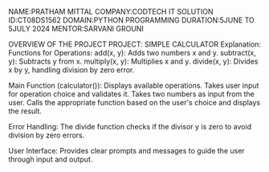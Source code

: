 NAME:PRATHAM MITTAL
COMPANY:CODTECH IT SOLUTION
ID:CT08DS1562
DOMAIN:PYTHON PROGRAMMING
DURATION:5JUNE TO 5JULY 2024
MENTOR:SARVANI GROUNI

OVERVIEW OF THE PROJECT 
PROJECT: SIMPLE CALCULATOR
Explanation:
Functions for Operations:
add(x, y): Adds two numbers x and y.
subtract(x, y): Subtracts y from x.
multiply(x, y): Multiplies x and y.
divide(x, y): Divides x by y, handling division by zero error.

Main Function (calculator()):
Displays available operations.
Takes user input for operation choice and validates it.
Takes two numbers as input from the user.
Calls the appropriate function based on the user's choice and displays the result.

Error Handling:
The divide function checks if the divisor y is zero to avoid division by zero errors.

User Interface:
Provides clear prompts and messages to guide the user through input and output.

